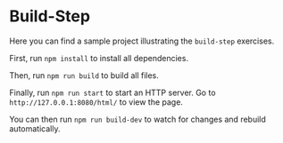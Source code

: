# Build-Step

Here you can find a sample project illustrating the `build-step` exercises.

First, run `npm install` to install all dependencies.

Then, run `npm run build` to build all files.

Finally, run `npm run start` to start an HTTP server. Go to `http://127.0.0.1:8080/html/`
to view the page.

You can then run `npm run build-dev` to watch for changes and rebuild automatically.
